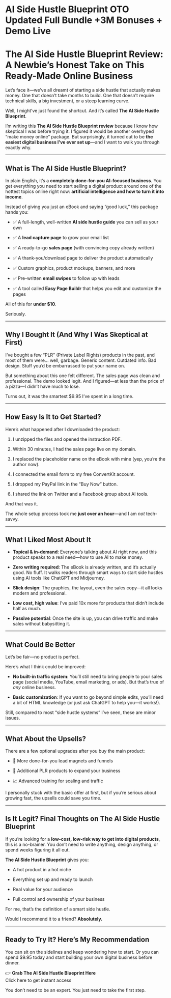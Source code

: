 # AI Side Hustle Blueprint OTO Updated Full Bundle +3M Bonuses + Demo Live
<h1 class="" data-start="327" data-end="427"><strong data-start="329" data-end="427">The AI Side Hustle Blueprint Review: A Newbie’s Honest Take on This Ready-Made Online Business</strong></h1>
<p class="" data-start="429" data-end="639">Let’s face it—we’ve all dreamt of starting a side hustle that actually makes money. One that doesn’t take months to build. One that doesn’t require technical skills, a big investment, or a steep learning curve.</p>
<p class="" data-start="641" data-end="732">Well, I might’ve just found the shortcut. And it’s called <strong data-start="699" data-end="731">The AI Side Hustle Blueprint</strong>.</p>
<p class="" data-start="734" data-end="1044">I’m writing this <strong data-start="751" data-end="790">The AI Side Hustle Blueprint review</strong> because I know how skeptical I was before trying it. I figured it would be another overhyped “make money online” package. But surprisingly, it turned out to be <strong data-start="951" data-end="1000">the easiest digital business I’ve ever set up</strong>—and I want to walk you through exactly why.</p>


<hr class="" data-start="1046" data-end="1049" />

<h2 class="" data-start="1051" data-end="1095"><strong data-start="1054" data-end="1095">What is The AI Side Hustle Blueprint?</strong></h2>
<p class="" data-start="1097" data-end="1344">In plain English, it’s a <strong data-start="1122" data-end="1169">completely done-for-you AI-focused business</strong>. You get everything you need to start selling a digital product around one of the hottest topics online right now: <strong data-start="1285" data-end="1343">artificial intelligence and how to turn it into income</strong>.</p>
<p class="" data-start="1346" data-end="1429">Instead of giving you just an eBook and saying “good luck,” this package hands you:</p>

<ul data-start="1431" data-end="1911">
 	<li class="" data-start="1431" data-end="1514">
<p class="" data-start="1433" data-end="1514">✅ A full-length, well-written <strong data-start="1463" data-end="1487">AI side hustle guide</strong> you can sell as your own</p>
</li>
 	<li class="" data-start="1515" data-end="1568">
<p class="" data-start="1517" data-end="1568">✅ A <strong data-start="1521" data-end="1542">lead capture page</strong> to grow your email list</p>
</li>
 	<li class="" data-start="1569" data-end="1642">
<p class="" data-start="1571" data-end="1642">✅ A ready-to-go <strong data-start="1587" data-end="1601">sales page</strong> (with convincing copy already written)</p>
</li>
 	<li class="" data-start="1643" data-end="1711">
<p class="" data-start="1645" data-end="1711">✅ A thank-you/download page to deliver the product automatically</p>
</li>
 	<li class="" data-start="1712" data-end="1769">
<p class="" data-start="1714" data-end="1769">✅ Custom graphics, product mockups, banners, and more</p>
</li>
 	<li class="" data-start="1770" data-end="1828">
<p class="" data-start="1772" data-end="1828">✅ Pre-written <strong data-start="1786" data-end="1802">email swipes</strong> to follow up with leads</p>
</li>
 	<li class="" data-start="1829" data-end="1911">
<p class="" data-start="1831" data-end="1911">✅ A tool called <strong data-start="1847" data-end="1867">Easy Page Buildr</strong> that helps you edit and customize the pages</p>
</li>
</ul>
<p class="" data-start="1913" data-end="1943">All of this for <strong data-start="1929" data-end="1942">under $10</strong>.</p>
<p class="" data-start="1945" data-end="1955">Seriously.</p>


<hr class="" data-start="1957" data-end="1960" />

<h2 class="" data-start="1962" data-end="2019"><strong data-start="1965" data-end="2019">Why I Bought It (And Why I Was Skeptical at First)</strong></h2>
<p class="" data-start="2021" data-end="2221">I’ve bought a few “PLR” (Private Label Rights) products in the past, and most of them were... well, garbage. Generic content. Outdated info. Bad design. Stuff you’d be embarrassed to put your name on.</p>
<p class="" data-start="2223" data-end="2409">But something about this one felt different. The sales page was clean and professional. The demo looked legit. And I figured—at less than the price of a pizza—I didn’t have much to lose.</p>
<p class="" data-start="2411" data-end="2474">Turns out, it was the smartest $9.95 I’ve spent in a long time.</p>


<hr class="" data-start="2476" data-end="2479" />

<h2 class="" data-start="2481" data-end="2518"><strong data-start="2484" data-end="2518">How Easy Is It to Get Started?</strong></h2>
<p class="" data-start="2520" data-end="2572">Here’s what happened after I downloaded the product:</p>

<ol data-start="2574" data-end="2972">
 	<li class="" data-start="2574" data-end="2631">
<p class="" data-start="2577" data-end="2631">I unzipped the files and opened the instruction PDF.</p>
</li>
 	<li class="" data-start="2632" data-end="2695">
<p class="" data-start="2635" data-end="2695">Within 30 minutes, I had the sales page live on my domain.</p>
</li>
 	<li class="" data-start="2696" data-end="2785">
<p class="" data-start="2699" data-end="2785">I replaced the placeholder name on the eBook with mine (yep, you’re the author now).</p>
</li>
 	<li class="" data-start="2786" data-end="2848">
<p class="" data-start="2789" data-end="2848">I connected the email form to my free ConvertKit account.</p>
</li>
 	<li class="" data-start="2849" data-end="2903">
<p class="" data-start="2852" data-end="2903">I dropped my PayPal link in the “Buy Now” button.</p>
</li>
 	<li class="" data-start="2904" data-end="2972">
<p class="" data-start="2907" data-end="2972">I shared the link on Twitter and a Facebook group about AI tools.</p>
</li>
</ol>
<p class="" data-start="2974" data-end="2990">And that was it.</p>
<p class="" data-start="2992" data-end="3072">The whole setup process took me <strong data-start="3024" data-end="3045">just over an hour</strong>—and I am <em data-start="3055" data-end="3060">not</em> tech-savvy.</p>


<hr class="" data-start="3074" data-end="3077" />

<h2 class="" data-start="3079" data-end="3112"><strong data-start="3082" data-end="3112">What I Liked Most About It</strong></h2>
<ul data-start="3114" data-end="3747">
 	<li class="" data-start="3114" data-end="3247">
<p class="" data-start="3116" data-end="3247"><strong data-start="3116" data-end="3139">Topical &amp; in-demand</strong>: Everyone’s talking about AI right now, and this product speaks to a real need—how to use AI to make money.</p>
</li>
 	<li class="" data-start="3248" data-end="3442">
<p class="" data-start="3250" data-end="3442"><strong data-start="3250" data-end="3275">Zero writing required</strong>: The eBook is already written, and it’s actually good. No fluff. It walks readers through smart ways to start side hustles using AI tools like ChatGPT and Midjourney.</p>
</li>
 	<li class="" data-start="3443" data-end="3546">
<p class="" data-start="3445" data-end="3546"><strong data-start="3445" data-end="3461">Slick design</strong>: The graphics, the layout, even the sales copy—it all looks modern and professional.</p>
</li>
 	<li class="" data-start="3547" data-end="3640">
<p class="" data-start="3549" data-end="3640"><strong data-start="3549" data-end="3573">Low cost, high value</strong>: I’ve paid 10x more for products that didn’t include half as much.</p>
</li>
 	<li class="" data-start="3641" data-end="3747">
<p class="" data-start="3643" data-end="3747"><strong data-start="3643" data-end="3664">Passive potential</strong>: Once the site is up, you can drive traffic and make sales without babysitting it.</p>
</li>
</ul>

<hr class="" data-start="3749" data-end="3752" />

<h2 class="" data-start="3754" data-end="3781"><strong data-start="3757" data-end="3781">What Could Be Better</strong></h2>
<p class="" data-start="3783" data-end="3819">Let’s be fair—no product is perfect.</p>
<p class="" data-start="3821" data-end="3859">Here’s what I think could be improved:</p>

<ul data-start="3861" data-end="4186">
 	<li class="" data-start="3861" data-end="4039">
<p class="" data-start="3863" data-end="4039"><strong data-start="3863" data-end="3893">No built-in traffic system</strong>: You’ll still need to bring people to your sales page (social media, YouTube, email marketing, or ads). But that’s true of <em data-start="4017" data-end="4022">any</em> online business.</p>
</li>
 	<li class="" data-start="4040" data-end="4186">
<p class="" data-start="4042" data-end="4186"><strong data-start="4042" data-end="4065">Basic customization</strong>: If you want to go beyond simple edits, you’ll need a bit of HTML knowledge (or just ask ChatGPT to help you—it works!).</p>
</li>
</ul>
<p class="" data-start="4188" data-end="4268">Still, compared to most “side hustle systems” I’ve seen, these are minor issues.</p>


<hr class="" data-start="4270" data-end="4273" />

<h2 class="" data-start="4275" data-end="4305"><strong data-start="4278" data-end="4305">What About the Upsells?</strong></h2>
<p class="" data-start="4307" data-end="4372">There are a few optional upgrades after you buy the main product:</p>

<ul data-start="4374" data-end="4525">
 	<li class="" data-start="4374" data-end="4423">
<p class="" data-start="4376" data-end="4423">🔁 More done-for-you lead magnets and funnels</p>
</li>
 	<li class="" data-start="4424" data-end="4478">
<p class="" data-start="4426" data-end="4478">🧠 Additional PLR products to expand your business</p>
</li>
 	<li class="" data-start="4479" data-end="4525">
<p class="" data-start="4481" data-end="4525">📈 Advanced training for scaling and traffic</p>
</li>
</ul>
<p class="" data-start="4527" data-end="4651">I personally stuck with the basic offer at first, but if you’re serious about growing fast, the upsells could save you time.</p>


<hr class="" data-start="4653" data-end="4656" />

<h2 class="" data-start="4658" data-end="4724"><strong data-start="4661" data-end="4724">Is It Legit? Final Thoughts on The AI Side Hustle Blueprint</strong></h2>
<p class="" data-start="4726" data-end="4915">If you’re looking for a <strong data-start="4750" data-end="4805">low-cost, low-risk way to get into digital products</strong>, this is a no-brainer. You don’t need to write anything, design anything, or spend weeks figuring it all out.</p>
<p class="" data-start="4917" data-end="4960"><strong data-start="4917" data-end="4949">The AI Side Hustle Blueprint</strong> gives you:</p>

<ul data-start="4962" data-end="5115">
 	<li class="" data-start="4962" data-end="4994">
<p class="" data-start="4964" data-end="4994">A hot product in a hot niche</p>
</li>
 	<li class="" data-start="4995" data-end="5036">
<p class="" data-start="4997" data-end="5036">Everything set up and ready to launch</p>
</li>
 	<li class="" data-start="5037" data-end="5069">
<p class="" data-start="5039" data-end="5069">Real value for your audience</p>
</li>
 	<li class="" data-start="5070" data-end="5115">
<p class="" data-start="5072" data-end="5115">Full control and ownership of your business</p>
</li>
</ul>
<p class="" data-start="5117" data-end="5170">For me, that’s the definition of a smart side hustle.</p>
<p class="" data-start="5172" data-end="5221">Would I recommend it to a friend? <strong data-start="5206" data-end="5221">Absolutely.</strong></p>


<hr class="" data-start="5223" data-end="5226" />

<h2 class="" data-start="5228" data-end="5276"><strong data-start="5231" data-end="5276">Ready to Try It? Here’s My Recommendation</strong></h2>
<p class="" data-start="5278" data-end="5428">You can sit on the sidelines and keep wondering how to start. Or you can spend $9.95 today and start building your own digital business before dinner.</p>
<p class="" data-start="5430" data-end="5563">👉 <strong data-start="5433" data-end="5475">Grab The AI Side Hustle Blueprint Here</strong><br data-start="5475" data-end="5478" />Click here to get instant access</p>
<p class="" data-start="5565" data-end="5634">You don’t need to be an expert. You just need to take the first step.</p>
